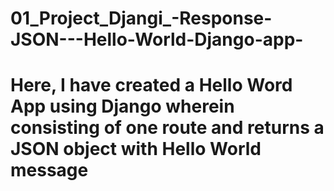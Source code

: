 # 01_Project_Djangi_-Response-JSON---Hello-World-Django-app-
Here, I have created a Hello Word App using Django wherein consisting of one route and returns a JSON object with Hello World message
===============================================================================================================================================

